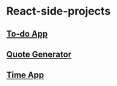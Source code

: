 <h1>React-side-projects</h1>
<h2><a href="https://jqui-todo.netlify.app/" target="_blank">To-do App</a></h2>
<h2><a href="https://jqui-quote-generator.netlify.app/" target="_blank">Quote Generator</a></h2>
<h2><a href="https://jqui-time.netlify.app/" target="_blank">Time App</a></h2>
